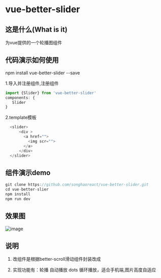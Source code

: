 # vue-better-slider

## 这是什么(What is it)
为vue提供的一个轮播图组件

## 代码演示如何使用

npm install vue-better-slider --save 

1.导入并注册组件,注册组件
```js
import {Slider} from 'vue-better-slider'
components: {
   Slider
}
```
2.template模板
```js
  <slider>
      <div >
        <a href="">
          <img scr="">
        </a>
      </div>
  </slider> 
```
## 组件演示demo

```js
git clone https://github.com/songhaoreact/vue-better-slider.git
cd vue-better-slier
npm install 
npm run dev
```

## 效果图

![image](https://github.com/songhaoreact/vue-better-slider/blob/master/demo.gif)

## 说明

1. 改组件是根据better-scroll滑动组件封装改成

2. 实现功能有：轮播 自动播放 dots 循环播放，适合手机端,图片高度自适应











